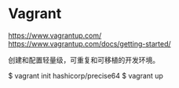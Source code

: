 # Vagrant  

https://www.vagrantup.com/  
https://www.vagrantup.com/docs/getting-started/  


创建和配置轻量级，可重复和可移植的开发环境。  

$ vagrant init hashicorp/precise64
$ vagrant up






